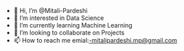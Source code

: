 - 👋 Hi, I’m @Mitali-Pardeshi
- 👀 I’m interested in Data Science
- 🌱 I’m currently learning Machine Learning
- 💞️ I’m looking to collaborate on Projects
- 📫 How to reach me emial:-mitalipardeshi.mp@gmail.com



<!---
Mitali-Pardeshi/Mitali-Pardeshi is a ✨ special ✨ repository because its `README.md` (this file) appears on your GitHub profile.
You can click the Preview link to take a look at your changes.
--->
